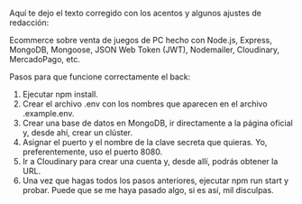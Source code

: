 
Aquí te dejo el texto corregido con los acentos y algunos ajustes de redacción:

Ecommerce sobre venta de juegos de PC hecho con Node.js, Express, MongoDB, Mongoose, JSON Web Token (JWT), Nodemailer, Cloudinary, MercadoPago, etc.

Pasos para que funcione correctamente el back:

1. Ejecutar npm install.
2. Crear el archivo .env con los nombres que aparecen en el archivo .example.env.
3. Crear una base de datos en MongoDB, ir directamente a la página oficial y, desde ahí, crear un clúster.
4. Asignar el puerto y el nombre de la clave secreta que quieras. Yo, preferentemente, uso el puerto 8080.
5. Ir a Cloudinary para crear una cuenta y, desde allí, podrás obtener la URL.
6. Una vez que hagas todos los pasos anteriores, ejecutar npm run start y probar. Puede que se me haya pasado algo, si es así, mil disculpas.






